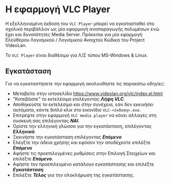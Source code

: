 # Η εφαρμογή VLC Player

Η εξελληνισμένη έκδοση του ```VLC Player``` μπορεί να εγκατασταθεί στο σχολικό περιβάλλον ως μία εφαρμογή αναπαραγωγής πολυμέσων ενώ έχει και δυνατότητες Media Server. Πρόκειται για μία εφαρμογή Ελεύθερου Λογισμικού / Λογισμικού Ανοιχτού Κώδικα του Project VideoLan.

Το ```VLC Player``` είναι διαθέσιμο για Λ/Σ τύπου MS-Windows & Linux.

## Εγκατάσταση

Για να εγκαταστήσετε την εφαρμογή ακολουθήστε τις παρακάτω οδηγίες:

- Μεταβείτε στην ιστοσελίδα https://www.videolan.org/vlc/index.el.html
- "Κατεβάστε" το εκτελέσιμο επιλέγοντας ***Λήψη VLC***.
- Αποθηκεύστε το εκτελέσιμο και στην συνέχεια, εάν δεν εκκινήσει αυτόματα, κάντε διπλό κλικ στο εικονίδιο ```VLC-<έκδοση>.exe```.
- Επιτρέψτε στην εφαρμογή ```VLC media player``` να κάνει αλλαγές στη συσκευή σας επιλέγοντας ***ΝΑΙ***.
- Ορίστε την ελληνική γλώσσα για την εγκατάσταση, επιλέγοντας ***Ελληνικά***.
- Ξεκινήστε την εγκατάσταση επιλέγοντας ***Επόμενο***
- Ελέγξτε την άδεια χρήσης και εφόσον την αποδέχεστε επιλέξτε ***Επόμενο***
- Αφήστε τις προεπιλεγμένες ρυθμίσεις στην Επιλογή Στοιχείων και επιλέξτε ***Επόμενο***.
- Αφήστε τον προεπιλεγμένο κατάλογο εγκατάστασης και επιλέξτε ***Εγκατάσταση***
- Επιλέξτε ***Τέλος*** για την ολοκλήρωση της εγκατάστασης.
